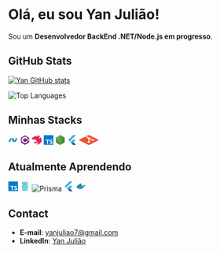 # Olá, eu sou Yan Julião!

Sou um **Desenvolvedor BackEnd .NET/Node.js em progresso**.

## GitHub Stats

[![Yan GitHub stats](https://github-readme-stats.vercel.app/api?username=YanJuliao&show_icons=true&theme=dark)](https://github.com/yanjuliao)

![Top Languages](https://github-readme-stats.vercel.app/api/top-langs/?username=YanJuliao&layout=compact&theme=dark)


## Minhas Stacks
<p>
  <img alt=".NET" src="https://raw.githubusercontent.com/devicons/devicon/master/icons/dot-net/dot-net-original.svg" width="20" height="20"/>
  <img alt="C#" src="https://raw.githubusercontent.com/devicons/devicon/master/icons/csharp/csharp-original.svg" width="20" height="20"/>
  <img alt="NestJS" src="https://raw.githubusercontent.com/devicons/devicon/master/icons/nestjs/nestjs-plain.svg" width="20" height="20"/>
  <img alt="TypeScript" src="https://raw.githubusercontent.com/devicons/devicon/master/icons/typescript/typescript-original.svg" width="20" height="20"/>
  <img alt="Node.js" src="https://raw.githubusercontent.com/devicons/devicon/master/icons/nodejs/nodejs-original.svg" width="20" height="20"/>
  <img alt="Flutter" src="https://raw.githubusercontent.com/devicons/devicon/master/icons/flutter/flutter-original.svg" width="20" height="20"/>
  <img alt="Git" src="https://raw.githubusercontent.com/devicons/devicon/master/icons/git/git-original.svg" width="40" height="20"/>
</p>

## Atualmente Aprendendo
<p>
  <img alt="TypeScript" src="https://raw.githubusercontent.com/devicons/devicon/master/icons/typescript/typescript-original.svg" width="20" height="20"/>
  <img alt="GoLang" src="https://raw.githubusercontent.com/devicons/devicon/master/icons/go/go-original.svg" width="20" height="20"/>
  <img alt="Prisma" src="https://raw.githubusercontent.com/prisma/branding/main/logo/prisma-logo.svg" width="40" height="20"/>
  <img alt="Flutter" src="https://raw.githubusercontent.com/devicons/devicon/master/icons/flutter/flutter-original.svg" width="20" height="20"/>
  <img alt="Docker" src="https://raw.githubusercontent.com/devicons/devicon/master/icons/docker/docker-original.svg" width="20" height="20"/>
</p>

## Contact
- **E-mail**: [yanjuliao7@gmail.com](mailto:yanjuliao7@gmail.com)
- **LinkedIn**: [Yan Julião](https://www.linkedin.com/in/yan-juliao)
